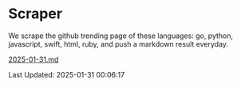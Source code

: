 # Scraper

We scrape the github trending page of these languages: go, python, javascript, swift, html, ruby, and push a markdown result everyday.

[2025-01-31.md](https://github.com/henson/Scraper/blob/master/2025-01-31.md)

Last Updated: 2025-01-31 00:06:17